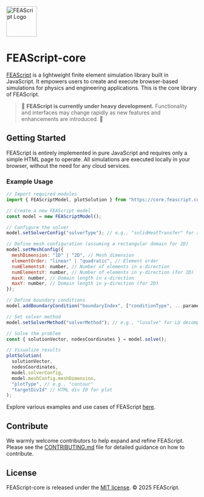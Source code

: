 <img src="https://feascript.github.io/FEAScript-website/assets/FEAScriptLogo.png" width="80" alt="FEAScript Logo">

# FEAScript-core

[FEAScript](https://feascript.com/) is a lightweight finite element simulation library built in JavaScript. It empowers users to create and execute browser-based simulations for physics and engineering applications. This is the core library of FEAScript.

> 🚧 **FEAScript is currently under heavy development.** Functionality and interfaces may change rapidly as new features and enhancements are introduced. 🚧

## Getting Started

FEAScript is entirely implemented in pure JavaScript and requires only a simple HTML page to operate. All simulations are executed locally in your browser, without the need for any cloud services.

### Example Usage

```javascript
// Import required modules
import { FEAScriptModel, plotSolution } from "https://core.feascript.com/src/index.js";

// Create a new FEAScript model
const model = new FEAScriptModel();

// Configure the solver
model.setSolverConfig("solverType"); // e.g., "solidHeatTransfer" for a stationary solid heat transfer case

// Define mesh configuration (assuming a rectangular domain for 2D)
model.setMeshConfig({
  meshDimension: "1D" | "2D", // Mesh dimension
  elementOrder: "linear" | "quadratic", // Element order
  numElementsX: number, // Number of elements in x-direction
  numElementsY: number, // Number of elements in y-direction (for 2D)
  maxX: number, // Domain length in x-direction
  maxY: number, // Domain length in y-direction (for 2D)
});

// Define boundary conditions
model.addBoundaryCondition("boundaryIndex", ["conditionType", ...parameters]);

// Set solver method
model.setSolverMethod("solverMethod"); // e.g., "lusolve" for LU decomposition

// Solve the problem
const { solutionVector, nodesCoordinates } = model.solve();

// Visualize results
plotSolution(
  solutionVector,
  nodesCoordinates,
  model.solverConfig,
  model.meshConfig.meshDimension,
  "plotType", // e.g., "contour"
  "targetDivId" // HTML div ID for plot
);
```

Explore various examples and use cases of FEAScript [here](https://github.com/FEAScript/FEAScript-core/tree/main/examples).

## Contribute

We warmly welcome contributors to help expand and refine FEAScript. Please see the [CONTRIBUTING.md](./CONTRIBUTING.md) file for detailed guidance on how to contribute.

## License

FEAScript-core is released under the [MIT license](https://github.com/FEAScript/FEAScript-core/blob/main/LICENSE). &copy; 2025 FEAScript.
